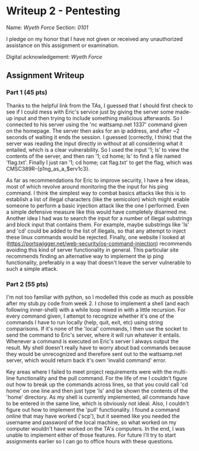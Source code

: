 # Writeup 2 - Pentesting

Name: *Wyeth Force*
Section: *0101*

I pledge on my honor that I have not given or received any unauthorized assistance on this assignment or examination.

Digital acknowledgement: *Wyeth Force*

## Assignment Writeup

### Part 1 (45 pts)

Thanks to the helpful link from the TAs, I guessed that I should first check to see if I could mess with Eric's
service just by giving the server some made-up input and then trying to include something malicious afterwards.  So I 
connected to his server using the 'nc wattsamp.net 1337' command given on the homepage.  The server then asks for an ip 
address, and after ~2 seconds of waiting it ends the session.  I guessed (correctly, I think) that the server was reading
the input directly in without at all considering what it entailed, which is a clear vulnerability.  So I used the
input '1; ls' to view the contents of the server, and then ran '1; cd home; ls' to find a file named 'flag.txt'.  Finally
I just ran '1; cd home; cat flag.txt' to get the flag, which was CMSC389R-{p1ng_as_a_$erv1c3}.

As far as recommendations for Eric to improve security, I have a few ideas, most of which revolve around monitoring the 
the input for his ping command.  I think the simplest way to combat basics attacks like this is to establish a list of 
illegal characters (like the semicolon) which might enable someone to perform a basic injection attack like the one 
I performed.  Even a simple defensive measure like this would have completely disarmed me.  Another idea I had was to 
search the input for a number of illegal substrings and block input that contains them.  For example, maybe substrings 
like 'ls' and 'cd' could be added to the list of illegals, so that any attempt to inject these linux commands would be 
rejected.  Finally, one website I looked at (https://portswigger.net/web-security/os-command-injection) recommends 
avoiding this kind of server functionality in general.  This particular site recommends finding an alternative way to 
implement the ip ping functionality, preferably in a way that doesn't leave the server vulnerable to such a simple attack.

### Part 2 (55 pts)

I'm not too familiar with python, so I modelled this code as much as possible after my stub.py code from week 2.  I chose 
to implement a shell (and each following inner-shell) with a while loop mixed in with a little recursion.  For every 
command given, I attempt to recognize whether it's one of the commands I have to run locally (help, quit, exit, etc) 
using string comparisons.  If it's none of the 'local' commands, I then use the socket to send the command to Eric's 
server, where it will run whatever it entails.  Whenever a command is executed on Eric's server I always output the result.
My shell doesn't really have to worry about bad commands because they would be unrecognized and therefore sent out to 
the wattsamp.net server, which would return back it's own 'invalid command' error.

Key areas where I failed to meet project requirements were with the multi-line functionality and the pull command.  For
the life of me I couldn't figure out how to break up the commands across lines, so that you could call 'cd home' on one 
line and then just type 'ls' and be shown the contents of the 'home' directory.  As my shell is currently implemented, all 
commands have to be entered in the same line, which is obviously not ideal.  Also, I couldn't figure out how to implement 
the 'pull' functionality.  I found a command online that may have worked ('scp'), but it seemed like you needed the 
username and password of the local machine, so what worked on my computer wouldn't have worked on the TA's computers.  In 
the end, I was unable to implement either of those features.  For future I'll try to start assignments earlier so I can go 
to office hours with these questions.
